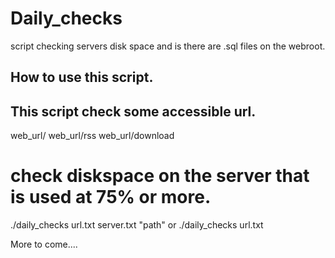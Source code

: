 # Daily_checks
script checking servers disk space and is there are .sql files on the webroot.

## How to use this script.
## This script check some accessible url.
web_url/
web_url/rss
web_url/download

# check diskspace on the server that is used at 75% or more.

./daily_checks url.txt server.txt "path"
or
./daily_checks url.txt

More to come....


